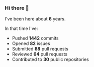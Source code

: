 ### Hi there 👋

I've been here about **6** years.

In that time I've:

- Pushed **1442** commits
- Opened **82** issues
- Submitted **88** pull requests
- Reviewed **64** pull requests
- Contributed to **30** public repositories

<!-- ![My scrobbles](https://lastfm-recently-played.vercel.app/api?user=dotdub) -->
